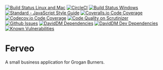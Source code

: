 [![Build Status Linux and Mac](https://img.shields.io/travis/GroganBurners/ferveo.svg?label=Mac%20%26%20Linux%20Build)](https://travis-ci.org/GroganBurners/ferveo)
[![CircleCI](https://img.shields.io/circleci/project/github/GroganBurners/ferveo.svg?label=Linux%20Build)](https://circleci.com/gh/GroganBurners/ferveo)
[![Build Status Windows](https://img.shields.io/appveyor/ci/dueyfinster/ferveo.svg?label=Windows%20Build)](https://ci.appveyor.com/project/dueyfinster/ferveo)
[![Standard - JavaScript Style Guide](https://img.shields.io/badge/code%20style-standard-brightgreen.svg)](http://standardjs.com/)
[![Coveralls.io Code Coverage](https://img.shields.io/coveralls/GroganBurners/ferveo.svg)](https://coveralls.io/github/GroganBurners/ferveo)
[![Codecov.io Code Coverage](https://img.shields.io/codecov/c/github/groganburners/ferveo.svg)](https://codecov.io/gh/GroganBurners/ferveo)
[![Code Quality on Scrutinizer](https://img.shields.io/scrutinizer/g/groganburners/ferveo.svg)](https://scrutinizer-ci.com/g/GroganBurners/ferveo)
[![Github Issues](https://img.shields.io/github/issues/groganburners/ferveo.svg)](https://github.com/GroganBurners/ferveo/issues)
[![DavidDM Dependencies](https://img.shields.io/david/groganburners/ferveo.svg)](https://david-dm.org/groganburners/ferveo)
[![DavidDM Dev Dependencies](https://img.shields.io/david/dev/groganburners/ferveo.svg)](https://david-dm.org/groganburners/ferveo?type=dev)
[![Known Vulnerabilities](https://snyk.io/test/github/groganburners/ferveo/badge.svg)](https://snyk.io/test/github/groganburners/ferveo)

# Ferveo
A small business application for Grogan Burners.
